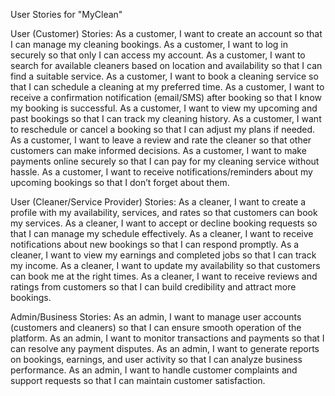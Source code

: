 User Stories for "MyClean"

User (Customer) Stories:
As a customer, I want to create an account so that I can manage my cleaning bookings.
As a customer, I want to log in securely so that only I can access my account.
As a customer, I want to search for available cleaners based on location and availability so that I can find a suitable service.
As a customer, I want to book a cleaning service so that I can schedule a cleaning at my preferred time.
As a customer, I want to receive a confirmation notification (email/SMS) after booking so that I know my booking is successful.
As a customer, I want to view my upcoming and past bookings so that I can track my cleaning history.
As a customer, I want to reschedule or cancel a booking so that I can adjust my plans if needed.
As a customer, I want to leave a review and rate the cleaner so that other customers can make informed decisions.
As a customer, I want to make payments online securely so that I can pay for my cleaning service without hassle.
As a customer, I want to receive notifications/reminders about my upcoming bookings so that I don’t forget about them.

User (Cleaner/Service Provider) Stories:
As a cleaner, I want to create a profile with my availability, services, and rates so that customers can book my services.
As a cleaner, I want to accept or decline booking requests so that I can manage my schedule effectively.
As a cleaner, I want to receive notifications about new bookings so that I can respond promptly.
As a cleaner, I want to view my earnings and completed jobs so that I can track my income.
As a cleaner, I want to update my availability so that customers can book me at the right times.
As a cleaner, I want to receive reviews and ratings from customers so that I can build credibility and attract more bookings.

Admin/Business Stories:
As an admin, I want to manage user accounts (customers and cleaners) so that I can ensure smooth operation of the platform.
As an admin, I want to monitor transactions and payments so that I can resolve any payment disputes.
As an admin, I want to generate reports on bookings, earnings, and user activity so that I can analyze business performance.
As an admin, I want to handle customer complaints and support requests so that I can maintain customer satisfaction.